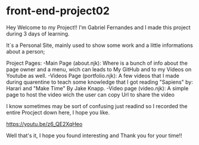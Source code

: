 # front-end-project02

Hey Welcome to my Project!! I'm Gabriel Fernandes and I made this project during 3 days of learning.

It´s a Personal Site, mainly used to show some work and a little informations about a person;

Project Pages:
-Main Page (about.njk): Where is a bunch of info about the page owner and a menu, wich can leads to My GitHub and to my Videos on Youtube as well.
-Videos Page (portfolio.njk): A few videos that I made during quarentine to teach some knowledge that I got reading "Sapiens" by: Harari and "Make Time" By Jake Knapp.
-Video page (video.njk): A simple page to host the video wich the user can copy Url to share the video

I know sometimes may be sort of confusing just readind so I recorded the entire Procject down here, I hope you like.
  
  https://youtu.be/z6_QE2XqHeo
  
  
  Well that's it, I hope you found interesting and Thank you for your time!!
